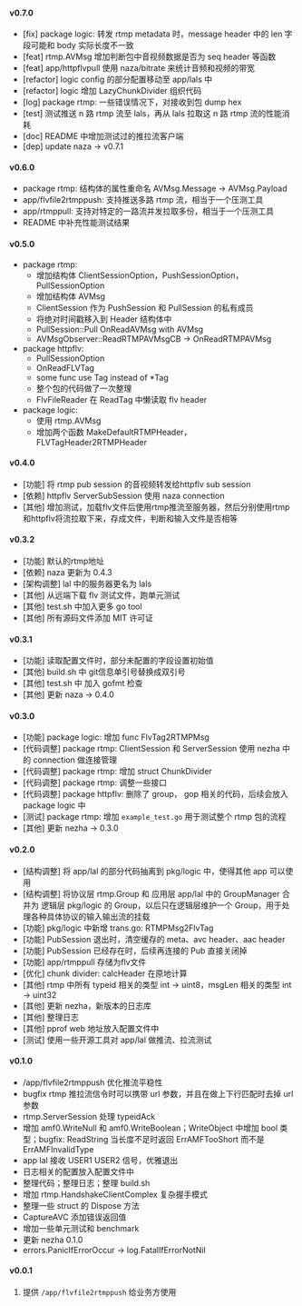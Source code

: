 #### v0.7.0

- [fix] package logic: 转发 rtmp metadata 时，message header 中的 len 字段可能和 body 实际长度不一致
- [feat] rtmp.AVMsg 增加判断包中音视频数据是否为 seq header 等函数
- [feat] app/httpflvpull 使用 naza/bitrate 来统计音频和视频的带宽
- [refactor] logic config 的部分配置移动至 app/lals 中
- [refactor] logic 增加 LazyChunkDivider 组织代码
- [log] package rtmp: 一些错误情况下，对接收到包 dump hex
- [test] 测试推送 n 路 rtmp 流至 lals，再从 lals 拉取这 n 路 rtmp 流的性能消耗
- [doc] README 中增加测试过的推拉流客户端
- [dep] update naza -> v0.7.1

#### v0.6.0

- package rtmp: 结构体的属性重命名 AVMsg.Message -> AVMsg.Payload
- app/flvfile2rtmppush: 支持推送多路 rtmp 流，相当于一个压测工具
- app/rtmppull: 支持对特定的一路流并发拉取多份，相当于一个压测工具
- README 中补充性能测试结果

#### v0.5.0

- package rtmp:
    - 增加结构体 ClientSessionOption，PushSessionOption，PullSessionOption
    - 增加结构体 AVMsg
    - ClientSession 作为 PushSession 和 PullSession 的私有成员
    - 将绝对时间戳移入到 Header 结构体中
    - PullSession::Pull OnReadAVMsg with AVMsg
    - AVMsgObserver::ReadRTMPAVMsgCB -> OnReadRTMPAVMsg
- package httpflv:
    - PullSessionOption
    - OnReadFLVTag
    - some func use Tag instead of *Tag
    - 整个包的代码做了一次整理
    - FlvFileReader 在 ReadTag 中懒读取 flv header
- package logic:
    - 使用 rtmp.AVMsg
    - 增加两个函数 MakeDefaultRTMPHeader，FLVTagHeader2RTMPHeader

#### v0.4.0

- [功能] 将 rtmp pub session 的音视频转发给httpflv sub session
- [依赖] httpflv ServerSubSession 使用 naza connection
- [其他] 增加测试，加载flv文件后使用rtmp推流至服务器，然后分别使用rtmp和httpflv将流拉取下来，存成文件，判断和输入文件是否相等

#### v0.3.2

- [功能] 默认的rtmp地址
- [依赖] naza 更新为 0.4.3
- [架构调整] lal 中的服务器更名为 lals
- [其他] 从远端下载 flv 测试文件，跑单元测试
- [其他] test.sh 中加入更多 go tool
- [其他] 所有源码文件添加 MIT 许可证

#### v0.3.1

- [功能] 读取配置文件时，部分未配置的字段设置初始值
- [其他] build.sh 中 git信息单引号替换成双引号
- [其他] test.sh 中 加入 gofmt 检查
- [其他] 更新 naza -> 0.4.0

#### v0.3.0

- [功能] package logic: 增加 func FlvTag2RTMPMsg
- [代码调整] package rtmp: ClientSession 和 ServerSession 使用 nezha 中的 connection 做连接管理
- [代码调整] package rtmp: 增加 struct ChunkDivider
- [代码调整] package rtmp: 调整一些接口
- [代码调整] package httpflv: 删除了 group， gop 相关的代码，后续会放入 package logic 中
- [测试] package rtmp: 增加 `example_test.go` 用于测试整个 rtmp 包的流程
- [其他] 更新 nezha -> 0.3.0

#### v0.2.0

- [结构调整] 将 app/lal 的部分代码抽离到 pkg/logic 中，使得其他 app 可以使用
- [结构调整] 将协议层 rtmp.Group 和 应用层 app/lal 中的 GroupManager 合并为 逻辑层 pkg/logic 的 Group，以后只在逻辑层维护一个 Group，用于处理各种具体协议的输入输出流的挂载
- [功能] pkg/logic 中新增 trans.go: RTMPMsg2FlvTag
- [功能] PubSession 退出时，清空缓存的 meta、avc header、aac header
- [功能] PubSession 已经存在时，后续再连接的 Pub 直接关闭掉
- [功能] app/rtmppull 存储为flv文件
- [优化] chunk divider: calcHeader 在原地计算
- [其他] rtmp 中所有 typeid 相关的类型 int -> uint8，msgLen 相关的类型 int -> uint32
- [其他] 更新 nezha，新版本的日志库
- [其他] 整理日志
- [其他] pprof web 地址放入配置文件中
- [测试] 使用一些开源工具对 app/lal 做推流、拉流测试

#### v0.1.0

- /app/flvfile2rtmppush 优化推流平稳性
- bugfix rtmp 推拉流信令时可以携带 url 参数，并且在做上下行匹配时去掉 url 参数
- rtmp.ServerSession 处理 typeidAck
- 增加 amf0.WriteNull 和 amf0.WriteBoolean；WriteObject 中增加 bool 类型；bugfix: ReadString 当长度不足时返回 ErrAMFTooShort 而不是 ErrAMFInvalidType
- app lal 接收 USER1 USER2 信号，优雅退出
- 日志相关的配置放入配置文件中
- 整理代码；整理日志；整理 build.sh
- 增加 rtmp.HandshakeClientComplex 复杂握手模式
- 整理一些 struct 的 Dispose 方法
- CaptureAVC 添加错误返回值
- 增加一些单元测试和 benchmark
- 更新 nezha 0.1.0
- errors.PanicIfErrorOccur -> log.FatalIfErrorNotNil

#### v0.0.1

1. 提供 `/app/flvfile2rtmppush` 给业务方使用
